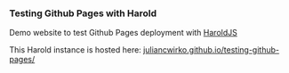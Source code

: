 ### Testing Github Pages with Harold

Demo website to test Github Pages deployment with [HaroldJS](https://www.haroldjs.com)

This Harold instance is hosted here: [juliancwirko.github.io/testing-github-pages/](https://juliancwirko.github.io/testing-github-pages/)